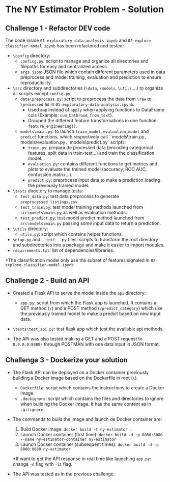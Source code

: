 # The NY Estimator Problem - Solution

## Challenge 1 - Refactor DEV code
The code inside `01-exploratory-data-analysis.ipynb` and `02-explore-classifier-model.ipynb` has been refactored and tested: 
- `\config` directory:
    - `confing.py`: script to manage and organize all directories and filepaths for easy and centralized access.
    - `args.json`: JSON file which contain different parameters used in data preprocess and model training, evaluation and prediction to ensure reproducibility.
- `\src` directory and subdirectories (`\data`, `\models`, `\utils`,...) to organize all scripts except `config.py`:
    - `data\preprocess.py`: script to preprocess the data from `\raw` to `\processed` as in `01-exploratory-data-analysis.ipynb`.
        - Used `map` instead of `apply` when applying functions to DataFrame cols (Example: `num_bathroom_from_text`).
        - Grouped the different feature transformations in one function: `feature_engineering()`.
    - `models\main.py`: to launch `train_model`, `evaluation_model` and `predict` functions, which respectively call ``models\train.py`, `models\evaluation.py`, `models\predict.py` scripts:
        - `train.py`: prepara de processed data (encoding categorical features, split data in train-test...) and train the classification model.
        - `evaluation.py`: contains different functions to get metrics and plots to evaluate the trained model (accuracy, ROC AUC, confussion matrix...).
        - `predict.py`: preprocess input data to make a prediction loading the previously trained model.
- `\tests` directory to manage tests:
    - `test_data.py`: test data preprocess to generate `preprocessed_listings.csv`.
    - `test_train.py`: test model training methods launched from `src\models\main.py` as well as evaluation methods.
    - `test_predict.py`: test model predict method launched from `src\models\main.py` passing some input data to return a prediction.
- `\utils` directory:
    - `utils.py`: script which contains helper functions.
- `setup.py` and `__init__.py` files: scripts to transform the root directory and subdirectories into a package and make it easier to import modules.
- `requirements.txt`: list of dependencies/libraries.

*The classification model only use the subset of features signaled in `02-explore-classifier-model.ipynb`


## Challenge 2 - Build an API
- Created a Flask API to serve the model inside the `api` directory:
    - `app.py`: script from which the Flask app is launched. It contains a GET method (`/`) and a POST method (`/predict_category`) which use the previously trained model to make a predict based on new input data.

- `\tests\test_api.py`: test flask app which test the available api methods.
- The API was also tested making a GET and a POST request to `0.0.0.0:8080/` through POSTMAN with one data input in JSON format.


## Challenge 3 - Dockerize your solution
- The Flask API can be deployed on a Docker container previously building a Docker image based on the Dockerfile in root (`\`). 
    - `Dockerfile`: script which contains the instructions to create a Docker image.
    - `.dockignore`: script which contains the files and directories to ignore when building the Docker image. It has the same content as in `.gitignore`.

- The commands to build the image and launch de Docker container are:
    1. Build Docker image: `docker build -t ny-estimator .`
    2. Launch Docker container (first time): `docker build -d -p 8080:8080 --name ny-estimator-container ny-estimator`
    3. Launch Docker container (subsequent times): `docker build -d -p 8080:8080 ny-estimator`

    *If want to get the API response in real time like launching `app.py`: change `-d` flag with `-it` flag.

- The API was tested as in the previous challenge.
